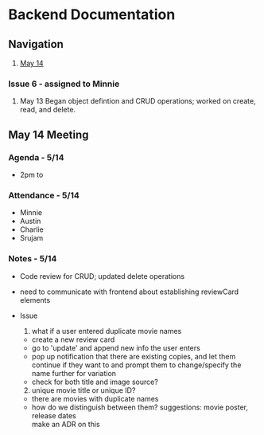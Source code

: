 # Backend Documentation

## Navigation
1. [May 14](#may-14-meeting)

### Issue 6 - assigned to Minnie
1. May 13
Began object defintion and CRUD operations; worked on create, read, and delete.

## May 14 Meeting

### Agenda - 5/14
- 2pm to 

### Attendance - 5/14
- Minnie
- Austin
- Charlie
- Srujam

### Notes - 5/14
- Code review for CRUD; updated delete operations
- need to communicate with frontend about establishing reviewCard elements

- Issue
  1. what if a user entered duplicate movie names
    - create a new review card
    - go to 'update' and append new info the user enters
    - pop up notification that there are existing copies, and let them continue if they want to and prompt them to change/specify the name further for variation
    - check for both title and image source? 
  2. unique movie title or unique ID?
    - there are movies with duplicate names
    - how do we distinguish between them? suggestions: movie poster, release dates
<br>make an ADR on this



